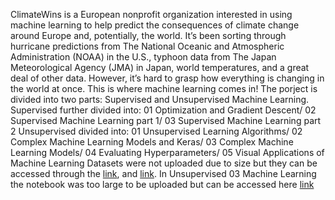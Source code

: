 ClimateWins is a European nonprofit organization interested in using machine learning to help predict the consequences of climate change around Europe and, potentially, the world. It’s been sorting through hurricane predictions from The National Oceanic and Atmospheric Administration (NOAA) in the U.S., typhoon data from The Japan Meteorological Agency (JMA) in Japan, world temperatures, and a great deal of other data. However, it’s hard to grasp how everything is changing in the world at once. This is where machine learning comes in!
The porject is divided into two parts: Supervised and Unsupervised Machine Learning. 
Supervised further divided into: 01 Optimization and Gradient Descent/ 02 Supervised Machine Learning part 1/ 03 Supervised Machine Learning part 2
Unsupervised divided into: 01 Unsupervised Learning Algorithms/ 02 Complex Machine Learning Models and Keras/ 03 Complex Machine Learning Models/ 04 Evaluating Hyperparameters/ 05 Visual Applications of Machine Learning
Datasets were not uploaded due to size but they can be accessed through the [link](https://drive.google.com/file/d/197yVKjWoNJ10nQYDYGxjeMUVZfMjO5rP/view?usp=sharing), and [link](https://drive.google.com/file/d/1DotqTxO2ewQQq72jquZyBBsBswPjSr8e/view?usp=sharing).
In Unsupervised 03 Machine Learning the notebook was too large to be uploaded but can be accessed here [link](https://drive.google.com/file/d/1C9LJLZfPhHOfoxiJJGrwpidj7vt6NR3c/view?usp=sharing)
